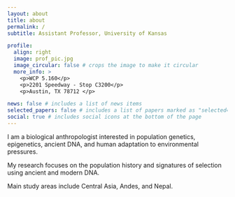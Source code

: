 ```yaml
---
layout: about
title: about
permalink: /
subtitle: Assistant Professor, University of Kansas

profile:
  align: right
  image: prof_pic.jpg
  image_circular: false # crops the image to make it circular
  more_info: >
    <p>WCP 5.160</p>
    <p>2201 Speedway - Stop C3200</p>
    <p>Austin, TX 78712 </p>

news: false # includes a list of news items
selected_papers: false # includes a list of papers marked as "selected={true}"
social: true # includes social icons at the bottom of the page
---
```

I am a biological anthropologist interested in population genetics, epigenetics, ancient DNA, and human adaptation to environmental pressures. 

My research focuses on the population history and signatures of selection using ancient and modern DNA. 

Main study areas include Central Asia, Andes, and Nepal.
